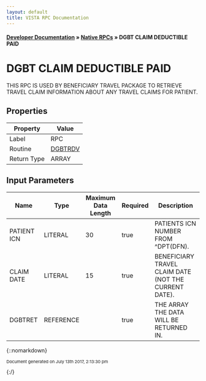 ```yaml
---
layout: default
title: VISTA RPC Documentation
---
```


#### [Developer Documentation](../index) &#187; [Native RPCs](TableOfContents) &#187; DGBT CLAIM DEDUCTIBLE PAID<br/>
# DGBT CLAIM DEDUCTIBLE PAID

THIS RPC IS USED BY BENEFICIARY TRAVEL PACKAGE TO RETRIEVE TRAVEL CLAIM INFORMATION ABOUT ANY TRAVEL CLAIMS FOR PATIENT.

## Properties

Property | Value
--- | ---
Label | RPC
Routine | [DGBTRDV](http://code.osehra.org/dox/Routine_DGBTRDV_source.html)
Return Type | ARRAY


## Input Parameters

Name | Type | Maximum Data Length | Required | Description
--- | --- | --- | --- | ---
PATIENT ICN | LITERAL | 30 | true | PATIENTS ICN NUMBER FROM ^DPT(DFN).
CLAIM DATE | LITERAL | 15 | true | BENEFICIARY TRAVEL CLAIM DATE (NOT THE CURRENT DATE).
DGBTRET | REFERENCE |  | true | THE ARRAY THE DATA WILL BE RETURNED IN.



{::nomarkdown} <br/><p style="font-size: 11px">Document generated on July 13th 2017, 2:13:30 pm</p>{:/}